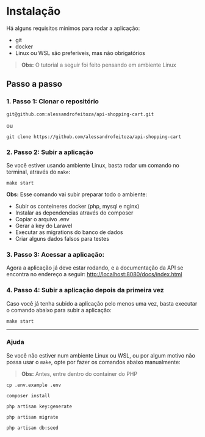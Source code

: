 # Instalação

Há alguns requisitos minimos para rodar a aplicação:
- git
- docker
- Linux ou WSL são preferiveis, mas não obrigatórios

> **Obs:** O tutorial a seguir foi feito pensando em ambiente Linux

## Passo a passo
### 1. **Passo 1:** Clonar o repositório

```shell
git@github.com:alessandrofeitoza/api-shopping-cart.git
```
ou
```shell
git clone https://github.com/alessandrofeitoza/api-shopping-cart
```

### 2. **Passo 2:** Subir a aplicação

Se você estiver usando ambiente Linux, basta rodar um comando no terminal, através do `make`:

```shell
make start
```

**Obs:** Esse comando vai subir preparar todo o ambiente: 
- Subir os conteineres docker (php, mysql e nginx)
- Instalar as dependencias através do composer
- Copiar o arquivo .env
- Gerar a key do Laravel
- Executar as migrations do banco de dados
- Criar alguns dados falsos para testes

### 3. **Passo 3:** Acessar a aplicação:

Agora a aplicação já deve estar rodando, e a documentação da API se encontra no endereço a seguir:
<http://localhost:8080/docs/index.html>

### 4. **Passo 4:** Subir a aplicação depois da primeira vez

Caso você já tenha subido a aplicação pelo menos uma vez, basta executar o comando abaixo para subir a aplicação:

```shell
make start
```

--- 
### Ajuda
Se você não estiver num ambiente Linux ou WSL, ou por algum motivo não possa usar o `make`, opte por fazer os comandos abaixo manualmente:

> **Obs:** Antes, entre dentro do container do PHP

```shell
cp .env.example .env

composer install

php artisan key:generate

php artisan migrate

php artisan db:seed
```




